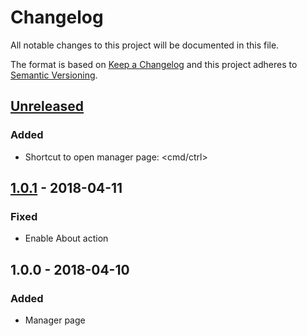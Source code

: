 # Changelog
All notable changes to this project will be documented in this file.

The format is based on [Keep a Changelog](http://keepachangelog.com/en/1.0.0/)
and this project adheres to [Semantic Versioning](http://semver.org/spec/v2.0.0.html).

## [Unreleased](https://github.com/chunkhang/tabo/compare/v1.0.1...HEAD)
### Added
- Shortcut to open manager page: <cmd/ctrl><shift><up>

## [1.0.1] - 2018-04-11
### Fixed
- Enable About action

## 1.0.0 - 2018-04-10
### Added
- Manager page

[1.0.1]: https://github.com/chunkhang/tabo/compare/v1.0.0...v1.0.1
